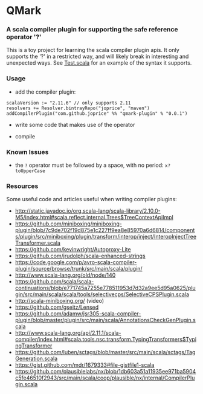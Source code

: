 QMark
=================

### A scala compiler plugin for supporting the safe reference operator '?'

This is a toy project for learning the scala compiler plugin apis. It only supports the '?' in a restricted way, and will likely
break in interesting and unexpected ways. See [Test.scala](test/src/main/scala/Test.scala) for an example of the syntax it supports.

### Usage

* add the compiler plugin:

```
scalaVersion := "2.11.6" // only supports 2.11
resolvers += Resolver.bintrayRepo("joprice", "maven")
addCompilerPlugin("com.github.joprice" %% "qmark-plugin" % "0.0.1")
```

* write some code that makes use of the operator

* compile

### Known Issues
* the `?` operator must be followed by a space, with no period: `x? toUpperCase`

### Resources

Some useful code and articles useful when writing compiler plugins:

* http://static.javadoc.io/org.scala-lang/scala-library/2.10.0-M5/index.html#scala.reflect.internal.Trees$TreeContextApiImpl
* https://github.com/miniboxing/miniboxing-plugin/blob/7c9de702f19d875e1c227ff9ea8e85970a6d6814/components/plugin/src/miniboxing/plugin/transform/interop/inject/InteropInjectTreeTransformer.scala
* https://github.com/kevinwright/Autoproxy-Lite
* https://github.com/jrudolph/scala-enhanced-strings
* https://code.google.com/p/avro-scala-compiler-plugin/source/browse/trunk/src/main/scala/plugin/
* http://www.scala-lang.org/old/node/140
* https://github.com/scala/scala-continuations/blob/e771745a7255e778511953d7d32a9ee5d95a0625/plugin/src/main/scala/scala/tools/selectivecps/SelectiveCPSPlugin.scala
* http://scala-miniboxing.org/ (video)
* https://github.com/gseitz/Lensed
* https://github.com/adamw/jsr305-scala-compiler-plugin/blob/master/plugin/src/main/scala/AnnotationsCheckGenPlugin.scala
* http://www.scala-lang.org/api/2.11.1/scala-compiler/index.html#scala.tools.nsc.transform.TypingTransformers$TypingTransformer
* https://github.com/luben/sctags/blob/master/src/main/scala/sctags/TagGeneration.scala
* https://gist.github.com/mdr/1679333#file-gistfile1-scala
* https://github.com/plausiblelabs/nx/blob/1db603a51a11935ee971ba5904c5fe46510f2943/src/main/scala/coop/plausible/nx/internal/CompilerPlugin.scala
